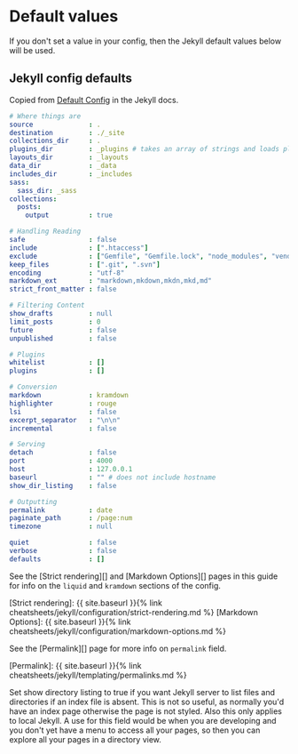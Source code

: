 # Default values

If you don't set a value in your config, then the Jekyll default values below will be used.


## Jekyll config defaults

Copied from [Default Config](https://jekyllrb.com/docs/configuration/default/) in the Jekyll docs.

```yaml
# Where things are
source              : .
destination         : ./_site
collections_dir     : .
plugins_dir         : _plugins # takes an array of strings and loads plugins in that order
layouts_dir         : _layouts
data_dir            : _data
includes_dir        : _includes
sass:
  sass_dir: _sass
collections:
  posts:
    output          : true

# Handling Reading
safe                : false
include             : [".htaccess"]
exclude             : ["Gemfile", "Gemfile.lock", "node_modules", "vendor/bundle/", "vendor/cache/", "vendor/gems/", "vendor/ruby/"]
keep_files          : [".git", ".svn"]
encoding            : "utf-8"
markdown_ext        : "markdown,mkdown,mkdn,mkd,md"
strict_front_matter : false

# Filtering Content
show_drafts         : null
limit_posts         : 0
future              : false
unpublished         : false

# Plugins
whitelist           : []
plugins             : []

# Conversion
markdown            : kramdown
highlighter         : rouge
lsi                 : false
excerpt_separator   : "\n\n"
incremental         : false

# Serving
detach              : false
port                : 4000
host                : 127.0.0.1
baseurl             : "" # does not include hostname
show_dir_listing    : false

# Outputting
permalink           : date
paginate_path       : /page:num
timezone            : null

quiet               : false
verbose             : false
defaults            : []
```

See the [Strict rendering][] and [Markdown Options][] pages in this guide for info on the `liquid` and `kramdown` sections of the config.

[Strict rendering]: {{ site.baseurl }}{% link cheatsheets/jekyll/configuration/strict-rendering.md %}
[Markdown Options]: {{ site.baseurl }}{% link cheatsheets/jekyll/configuration/markdown-options.md %}

See the [Permalink][] page for more info on `permalink` field.

[Permalink]: {{ site.baseurl }}{% link cheatsheets/jekyll/templating/permalinks.md %}
 
Set show directory listing to true if you want Jekyll server to list files and directories if an index file is absent. This is not so useful, as normally you'd have an index page otherwise the page is not styled. Also this only applies to local Jekyll. A use for this field would be when you are developing and you don't yet have a menu to access all your pages, so then you can explore all your pages in a directory view.
